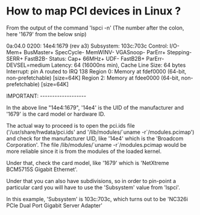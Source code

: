 # How to map PCI devices in Linux ?

<!--more-->
From the output of the command 'lspci -n' (The number after the colon, here '1679' from the below snip)

0a:04.0 0200: 14e4:1679 (rev a3) Subsystem: 103c:703c Control: I/O- Mem+ BusMaster+ SpecCycle- MemWINV- VGASnoop- ParErr+ Stepping- SERR+ FastB2B- Status: Cap+ 66MHz+ UDF- FastB2B+ ParErr- DEVSEL=medium Latency: 64 (16000ns min), Cache Line Size: 64 bytes Interrupt: pin A routed to IRQ 138 Region 0: Memory at fdef0000 (64-bit, non-prefetchable) \[size=64K\] Region 2: Memory at fdee0000 (64-bit, non-prefetchable) \[size=64K\]

IMPORTANT: -------------------

In the above line "14e4:1679", '14e4' is the UID of the manufacturer and '1679' is the card model or hardware ID.

The actual way to proceed is to open the pci.ids file ('/usr/share/hwdata/pci.ids' and '/lib/modules/\`uname -r\`/modules.pcimap') and check for the manufacturer UID, like '14e4' which is the 'Broadcom Corporation'. The file /lib/modules/\`uname -r\`/modules.pcimap would be more reliable since it is from the modules of the loaded kernel.

Under that, check the card model, like '1679' which is 'NetXtreme BCM5715S Gigabit Ethernet'.

Under that you can also have subdivisions, so in order to pin-point a particular card you will have to use the 'Subsystem' value from 'lspci'.

In this example, 'Subsystem' is 103c:703c, which turns out to be 'NC326i PCIe Dual Port Gigabit Server Adapter'

